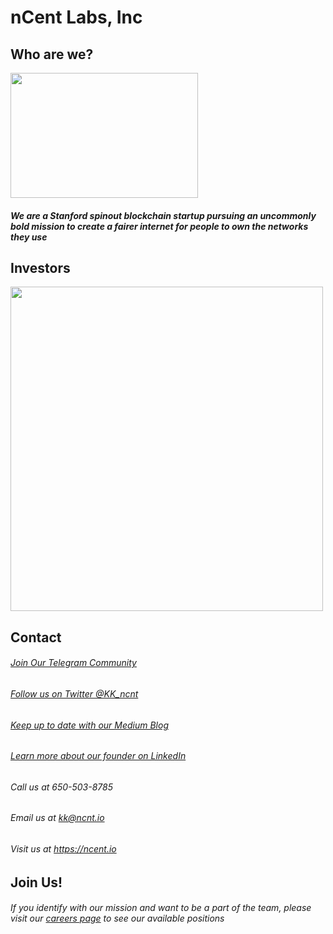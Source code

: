 # nCent Labs, Inc
## Who are we?
<img src="https://res.cloudinary.com/dxwddglzt/image/upload/v1531859074/Logo_nCent-header_dark.png" width="300" height="200"></img>
##### We are a Stanford spinout blockchain startup pursuing an uncommonly bold mission to create a fairer internet for people to own the networks they use
## Investors
<img src="http://res.cloudinary.com/dfufqfnjx/image/upload/c_scale,w_971/v1531442674/Screen_Shot_2018-07-12_at_5.42.35_PM_f8vnmz.png" width="500" height="519"></img>
## Contact
###### [Join Our Telegram Community](https://t.me/ncent)
###### [Follow us on Twitter @KK_ncnt](https://twitter.com/kk_ncnt)
###### [Keep up to date with our Medium Blog](https://medium.com/@kk_ncnt)
###### [Learn more about our founder on LinkedIn](https://www.linkedin.com/company/ncent/)
###### Call us at 650-503-8785    
###### Email us at kk@ncnt.io
###### Visit us at https://ncent.io
## Join Us!
###### If you identify with our mission and want to be a part of the team, please visit our [careers page](https://angel.co/ncent/jobs) to see our available positions

